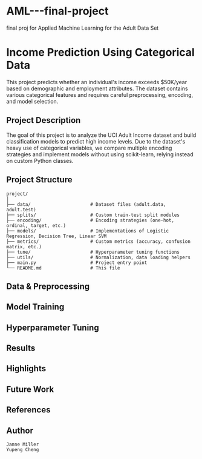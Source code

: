 # AML---final-project
final proj for Applied Machine Learning for the Adult Data Set
# Income Prediction Using Categorical Data
This project predicts whether an individual's income exceeds \$50K/year based on demographic and employment attributes. The dataset contains various categorical features and requires careful preprocessing, encoding, and model selection.

## Project Description
The goal of this project is to analyze the UCI Adult Income dataset and build classification models to predict high income levels. Due to the dataset's heavy use of categorical variables, we compare multiple encoding strategies and implement models without using scikit-learn, relying instead on custom Python classes.

## Project Structure

```
project/
│
├── data/                      # Dataset files (adult.data, adult.test)
├── splits/                    # Custom train-test split modules
├── encoding/                  # Encoding strategies (one-hot, ordinal, target, etc.)
├── models/                    # Implementations of Logistic Regression, Decision Tree, Linear SVM
├── metrics/                   # Custom metrics (accuracy, confusion matrix, etc.)
├── tune/                      # Hyperparameter tuning functions
├── utils/                     # Normalization, data loading helpers
├── main.py                    # Project entry point
└── README.md                  # This file
```

## Data & Preprocessing

## Model Training

## Hyperparameter Tuning

## Results

## Highlights

## Future Work

## References

## Author
```
Janne Miller 
Yupeng Cheng
```